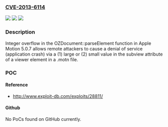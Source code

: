 ### [CVE-2013-6114](https://cve.mitre.org/cgi-bin/cvename.cgi?name=CVE-2013-6114)
![](https://img.shields.io/static/v1?label=Product&message=n%2Fa&color=blue)
![](https://img.shields.io/static/v1?label=Version&message=n%2Fa&color=blue)
![](https://img.shields.io/static/v1?label=Vulnerability&message=n%2Fa&color=brighgreen)

### Description

Integer overflow in the OZDocument::parseElement function in Apple Motion 5.0.7 allows remote attackers to cause a denial of service (application crash) via a (1) large or (2) small value in the subview attribute of a viewer element in a .motn file.

### POC

#### Reference
- http://www.exploit-db.com/exploits/28811/

#### Github
No PoCs found on GitHub currently.

